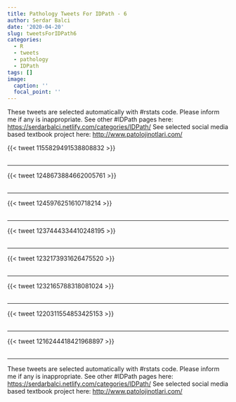 ```yaml
---
title: Pathology Tweets For IDPath - 6
author: Serdar Balci
date: '2020-04-20'
slug: tweetsForIDPath6
categories:
  - R
  - tweets
  - pathology
  - IDPath
tags: []
image:
  caption: ''
  focal_point: ''
---
```



These tweets are selected automatically with #rstats code. Please inform me if any is inappropriate.
See other #IDPath pages here: https://serdarbalci.netlify.com/categories/IDPath/ 
See selected social media based textbook project here: http://www.patolojinotlari.com/

{{< tweet 1155829491538808832 >}}
<br>
<br>
<hr>
{{< tweet 1248673884662005761 >}}
<br>
<br>
<hr>
{{< tweet 1245976251610718214 >}}
<br>
<br>
<hr>
{{< tweet 1237444334410248195 >}}
<br>
<br>
<hr>
{{< tweet 1232173931626475520 >}}
<br>
<br>
<hr>
{{< tweet 1232165788318081024 >}}
<br>
<br>
<hr>
{{< tweet 1220311554853425153 >}}
<br>
<br>
<hr>
{{< tweet 1216244418421968897 >}}
<br>
<br>
<hr>


These tweets are selected automatically with #rstats code. Please inform me if any is inappropriate.
See other #IDPath pages here: https://serdarbalci.netlify.com/categories/IDPath/ 
See selected social media based textbook project here: http://www.patolojinotlari.com/
